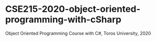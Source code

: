 # CSE215-2020-object-oriented-programming-with-cSharp
Object Oriented Programming Course with C#, Toros University, 2020
